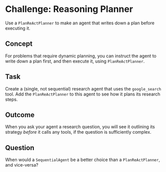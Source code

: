 # Challenge: Reasoning Planner
Use a `PlanReActPlanner` to make an agent that writes down a plan before executing it.

## Concept
For problems that require dynamic planning, you can instruct the agent to write down a plan first, and then execute it, using `PlanReActPlanner`.

## Task
Create a (single, not sequential) research agent that uses the `google_search` tool. Add the `PlanReActPlanner` to this agent to see how it plans its research steps.

## Outcome
When you ask your agent a research question, you will see it outlining its strategy *before* it calls any tools, if the question is sufficiently complex.

## Question
When would a `SequentialAgent` be a better choice than a `PlanReActPlanner`, and vice-versa?
